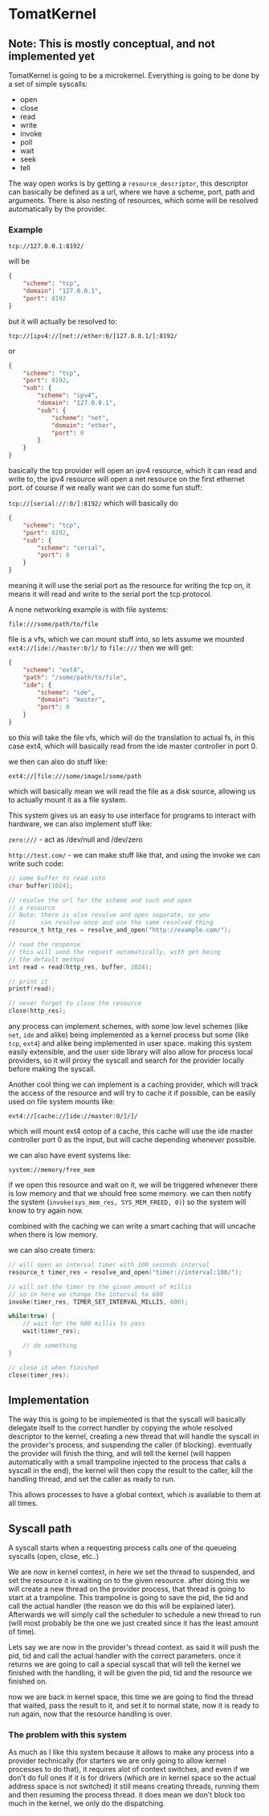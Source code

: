 # TomatKernel

## Note: This is mostly conceptual, and not implemented yet

TomatKernel is going to be a microkernel. Everything is going to be done by a set of simple syscalls:

* open
* close
* read
* write
* invoke
* poll
* wait
* seek
* tell

The way open works is by getting a `resource_descriptor`, this descriptor can basically be defined as a url, where we have a scheme, port, path and arguments. There is also nesting of resources, which some will be resolved automatically by the provider.

### Example

`tcp://127.0.0.1:8192/`

will be

```json
{
    "scheme": "tcp",
    "domain": "127.0.0.1",
    "port": 8192
}
```

but it will actually be resolved to:

`tcp://[ipv4://[net://ether:0/]127.0.0.1/]:8192/`

or

```json
{
    "scheme": "tcp",
    "port": 8192,
    "sub": {
        "scheme": "ipv4",
        "domain": "127.0.0.1",
        "sub": {
            "scheme": "net",
            "domain": "ether",
            "port": 0
        }
    }
}
```

basically the tcp provider will open an ipv4 resource, which it can read and write to, the ipv4 resource will open a net resource on the first ethernet port. of course if we really want we can do some fun stuff:

`tcp://[serial://:0/]:8192/` which will basically do

```json
{
    "scheme": "tcp",
    "port": 8192,
    "sub": {
        "scheme": "serial",
        "port": 0
    }
}
```

meaning it will use the serial port as the resource for writing the tcp on, it means it will read and write to the serial port the tcp protocol.

A none networking example is with file systems:

`file:///some/path/to/file`

file is a vfs, which we can mount stuff into, so lets assume we mounted `ext4://[ide://master:0/]/` to `file:///` then we will get:

```json
{
    "scheme": "ext4",
    "path": "/some/path/to/file",
    "ide": {
        "scheme": "ide",
        "domain": "master",
        "port": 0
    }
}
```

so this will take the file vfs, which will do the translation to actual fs, in this case ext4, which will basically read from the ide master controller in port 0.

we then can also do stuff like:

`ext4://[file:///some/image]/some/path`

which will basically mean we will read the file as a disk source, allowing us to actually mount it as a file system.


This system gives us an easy to use interface for programs to interact with hardware, we can also implement stuff like:

`zero:///` - act as /dev/null and /dev/zero

`http://test.com/` - we can make stuff like that, and using the invoke we can write such code:

```c
// some buffer to read into
char buffer[1024];

// resolve the url for the scheme and such and open 
// a resource
// Note: there is also resolve and open separate, so you
//       can resolve once and use the same resolved thing
resource_t http_res = resolve_and_open("http://example.com/");

// read the response
// this will send the request automatically, with get being 
// the default method
int read = read(http_res, buffer, 1024);

// print it
printf(read);

// never forget to close the resource
close(http_res);
```

any process can implement schemes, with some low level schemes (like `net`, `ide` and alike) being implemented as a kernel process but some (like `tcp`, `ext4`) and alike being implemented in user space. making this system easily extensible, and the user side library will also allow for process local providers, so it will proxy the syscall and search for the provider locally before making the syscall.

Another cool thing we can implement is a caching provider, which will track the access of the resource and will try to cache it if possible, can be easily used on file system mounts like:

`ext4://[cache://[ide://master:0/]/]/`

which will mount ext4 ontop of a cache, this cache will use the ide master controller port 0 as the input, but will cache depending whenever possible.

we can also have event systems like:

`system://memory/free_mem`

if we open this resource and wait on it, we will be triggered whenever there is low memory and that we should free some memory. we can then notify the system (`invoke(sys_mem_res, SYS_MEM_FREED, 0)`) so the system will know to try again now.

combined with the caching we can write a smart caching that will uncache when there is low memory.

we can also create timers:

```c
// will open an interval timer with 100 seconds interval
resource_t timer_res = resolve_and_open("timer://interval:100/");

// will set the timer to the given amount of millis
// so in here we change the interval to 600
invoke(timer_res, TIMER_SET_INTERVAL_MILLIS, 600);

while(true) {
    // wait for the 600 millis to pass
    wait(timer_res);

    // do something
}

// close it when finished
close(timer_res);
```

## Implementation

The way this is going to be implemented is that the syscall will basically delegate itself to the correct handler by copying the whole resolved descriptor to the kernel, creating a new thread that will handle the syscall in the provider's process, and suspending the caller (if blocking). eventually the provider will finish the thing, and will tell the kernel (will happen automatically with a small trampoline injected to the process that calls a syscall in the end), the kernel will then copy the result to the caller, kill the handling thread, and set the caller as ready to run.

This allows processes to have a global context, which is available to them at all times.


## Syscall path

A syscall starts when a requesting process calls one of the queueing syscalls (open, close, etc..)

We are now in kernel context, in here we set the thread to suspended, and set the resource it is waiting on to the given resource. after doing this we will create a new thread on the provider process, that thread is going to start at a trampoline. This trampoline is going to save the pid, the tid and call the actual handler (the reason we do this will be explained later). Afterwards we will simply call the scheduler to schedule a new thread to run (will most probably be the one we just created since it has the least amount of time).

Lets say we are now in the provider's thread context. as said it will push the pid, tid and call the actual handler with the correct parameters. once it returns we are going to call a special syscall that will tell the kernel we finished with the handling, it will be given the pid, tid and the resource we finished on.

now we are back in kernel space, this time we are going to find the thread that waited, pass the result to it, and set it to normal state, now it is ready to run again, now that the resource handling is over.

### The problem with this system
As much as I like this system because it allows to make any process into a provider technically (for starters we are only going to allow kernel processes to do that), it requires alot of context switches, and even if we don't do full ones if it is for drivers (which are in kernel space so the actual address space is not switched) it still means creating threads, running them and then resuming the process thread. it does mean we don't block too much in the kernel, we only do the dispatching.